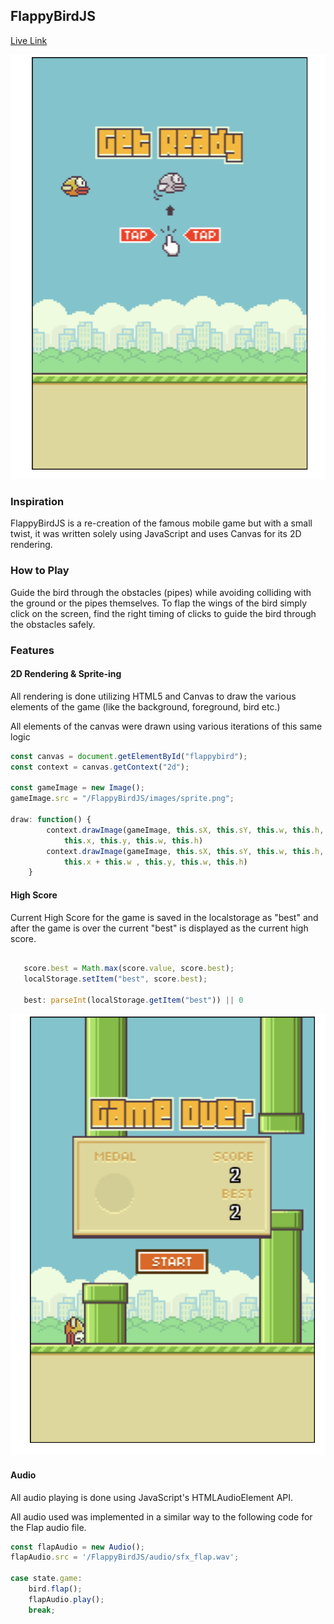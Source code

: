 ## FlappyBirdJS

[Live Link](https://jbotoro.github.io/FlappyBirdJS/)

![start screen](https://github.com/jbotoro/markdown_images/blob/master/start%20screen%20flappy.png)

### Inspiration

FlappyBirdJS is a re-creation of the famous mobile game but with a small twist, it was written solely using JavaScript and uses Canvas for its 2D rendering.

### How to Play

Guide the bird through the obstacles (pipes) while avoiding colliding with the ground or the pipes themselves. To flap the wings of the bird simply click on the screen, find the right timing of clicks to guide the bird through the obstacles safely.

### Features

#### 2D Rendering & Sprite-ing
All rendering is done utilizing HTML5 and Canvas to draw the various elements of the game (like the background, foreground, bird etc.)


All elements of the canvas were drawn using various iterations of this same logic
```javascript
const canvas = document.getElementById("flappybird");
const context = canvas.getContext("2d");

const gameImage = new Image();
gameImage.src = "/FlappyBirdJS/images/sprite.png";

draw: function() {
        context.drawImage(gameImage, this.sX, this.sY, this.w, this.h, 
            this.x, this.y, this.w, this.h)
        context.drawImage(gameImage, this.sX, this.sY, this.w, this.h, 
            this.x + this.w , this.y, this.w, this.h)
    }
```

#### High Score
  Current High Score for the game is saved in the localstorage as "best" and after the game is over the current "best" is displayed as the current high score.

 ```javascript
 
    score.best = Math.max(score.value, score.best);
    localStorage.setItem("best", score.best);
 
    best: parseInt(localStorage.getItem("best")) || 0
 ```
 
 ![end screen & best score](https://github.com/jbotoro/markdown_images/blob/master/end%20screen%20flappy.png)
#### Audio
All audio playing is done using JavaScript's HTMLAudioElement API.

All audio used was implemented in a similar way to the following code for the Flap audio file.

```javascript
const flapAudio = new Audio();
flapAudio.src = '/FlappyBirdJS/audio/sfx_flap.wav';

case state.game:
    bird.flap();
    flapAudio.play();
    break;
```
